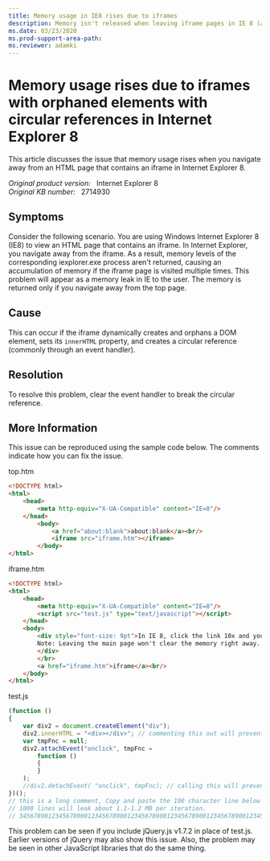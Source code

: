 ```yaml
---
title: Memory usage in IE8 rises due to iframes
description: Memory isn't released when leaving iframe pages in IE 8 (and likely earlier versions as well) that dynamically create an element with a circular reference. The memory gets released only if you navigate the top page.
ms.date: 03/23/2020
ms.prod-support-area-path: 
ms.reviewer: adamki
---
```

# Memory usage rises due to iframes with orphaned elements with circular references in Internet Explorer 8

This article discusses the issue that memory usage rises when you navigate away from an HTML page that contains an iframe in Internet Explorer 8.

_Original product version:_ &nbsp; Internet Explorer 8  
_Original KB number:_ &nbsp; 2714930

## Symptoms

Consider the following scenario. You are using Windows Internet Explorer 8 (IE8) to view an HTML page that contains an iframe. In Internet Explorer, you navigate away from the iframe. As a result, memory levels of the corresponding iexplorer.exe process aren't returned, causing an accumulation of memory if the iframe page is visited multiple times. This problem will appear as a memory leak in IE to the user. The memory is returned only if you navigate away from the top page.

## Cause

This can occur if the iframe dynamically creates and orphans a DOM element, sets its `innerHTML` property, and creates a circular reference (commonly through an event handler).

## Resolution

To resolve this problem, clear the event handler to break the circular reference.

## More Information

This issue can be reproduced using the sample code below. The comments indicate how you can fix the issue.

top.htm

```html
<!DOCTYPE html>
<html>
    <head>
        <meta http-equiv="X-UA-Compatible" content="IE=8"/>
    </head>
        <body>
            <a href="about:blank">about:blank</a><br/>
            <iframe src="iframe.htm"></iframe>
        </body>
</html>
```

iframe.htm

```html
<!DOCTYPE html>
<html>
    <head>
        <meta http-equiv="X-UA-Compatible" content="IE=8"/>
        <script src="test.js" type="text/javascript"></script>
    </head>
    <body>
        <div style="font-size: 9pt">In IE 8, click the link 10x and you'll see private bytes increase.<br/>
        Note: Leaving the main page won't clear the memory right away. However, if the top page includes the same test.js file, it will clear the memory right away.<br/>
        </div>
        </br>
        <a href="iframe.htm">iframe</a><br/>
    </body>
</html>
```

test.js

```javascript
(function ()
{
    var div2 = document.createElement("div");
    div2.innerHTML = "<div></div>"; // commenting this out will prevent the memory from accumulating
    var tmpFnc = null;
    div2.attachEvent("onclick", tmpFnc =
        function ()
        {
        }
    );
    //div2.detachEvent( "onclick", tmpFnc); // calling this will prevent the memory from accumulating
})();
// this is a long comment, Copy and paste the 100 character line below to make the leak more prominent.
// 1000 lines will leak about 1.1-1.2 MB per iteration.
// 34567890123456789001234567890012345678900123456789001234567890012345678900123456789001234567890012345678
```

This problem can be seen if you include jQuery.js v1.7.2 in place of test.js. Earlier versions of jQuery may also show this issue. Also, the problem may be seen in other JavaScript libraries that do the same thing.

